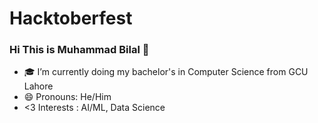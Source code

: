 # Hacktoberfest
### Hi This is Muhammad Bilal 👋

- 🎓 I’m currently doing my bachelor's in Computer Science from GCU Lahore
- 😄 Pronouns: He/Him
- <3 Interests : AI/ML, Data Science
